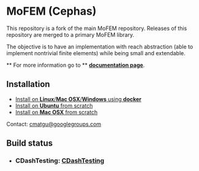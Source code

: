 # **MoFEM (Cephas)** #

This repository is a fork of the main MoFEM repository. Releases of this repository are merged to a primary MoFEM library.

The objective is to have an implementation with reach abstraction (able to
implement nontrivial finite elements) while being small and extendable.

** For more information go to ** [**documentation page**](http://mofem.eng.gla.ac.uk/mofem/html/index.html).

## Installation

* [Install on **Linux**/**Mac OSX**/**Windows** using **docker**](http://mofem.eng.gla.ac.uk/mofem/html/md_doc_markdown__installtion_with_docker.html)
* [Install on **Ubuntu** from scratch](http://mofem.eng.gla.ac.uk/mofem/html/md_doc_markdown__installation_on_ubuntu.html)
* [Install on **Mac OSX**  from scratch](http://mofem.eng.gla.ac.uk/mofem/html/md_doc_markdown__installation_on_mac_o_s_x.html)

Contact: [cmatgu@googlegroups.com](cmatgu@googlegroups.com)  

## Build status

- ### **CDashTesting**: [CDashTesting](http://cdash.eng.gla.ac.uk/cdash/)